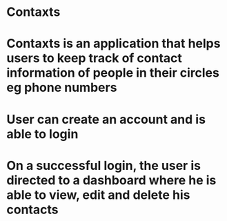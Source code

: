# Contaxts
# Contaxts is an application that helps users to keep track of contact information of people in their circles eg phone numbers
# User can create an account and is able to login
# On a successful login, the user is directed to a dashboard where he is able to view, edit and delete his contacts 
